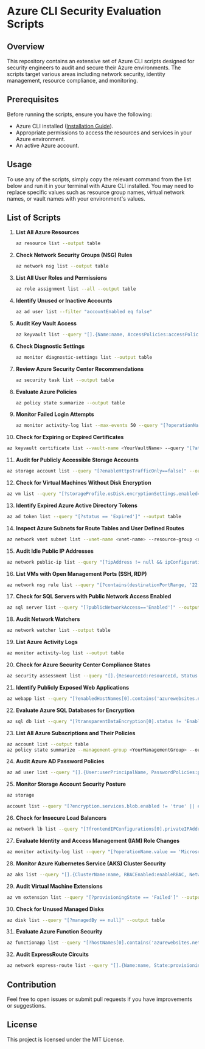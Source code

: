 # Azure CLI Security Evaluation Scripts

## Overview
This repository contains an extensive set of Azure CLI scripts designed for security engineers to audit and secure their Azure environments. The scripts target various areas including network security, identity management, resource compliance, and monitoring.

## Prerequisites
Before running the scripts, ensure you have the following:
- Azure CLI installed ([Installation Guide](https://docs.microsoft.com/en-us/cli/azure/install-azure-cli)).
- Appropriate permissions to access the resources and services in your Azure environment.
- An active Azure account.

## Usage
To use any of the scripts, simply copy the relevant command from the list below and run it in your terminal with Azure CLI installed. You may need to replace specific values such as resource group names, virtual network names, or vault names with your environment's values.

## List of Scripts

1. **List All Azure Resources**
   ```bash
   az resource list --output table
   ```

2. **Check Network Security Groups (NSG) Rules**
   ```bash
   az network nsg list --output table
   ```

3. **List All User Roles and Permissions**
   ```bash
   az role assignment list --all --output table
   ```

4. **Identify Unused or Inactive Accounts**
   ```bash
   az ad user list --filter "accountEnabled eq false"
   ```

5. **Audit Key Vault Access**
   ```bash
   az keyvault list --query "[].{Name:name, AccessPolicies:accessPolicies}" --output table
   ```

6. **Check Diagnostic Settings**
   ```bash
   az monitor diagnostic-settings list --output table
   ```

7. **Review Azure Security Center Recommendations**
   ```bash
   az security task list --output table
   ```

8. **Evaluate Azure Policies**
   ```bash
   az policy state summarize --output table
   ```

9. **Monitor Failed Login Attempts**
   ```bash
   az monitor activity-log list --max-events 50 --query "[?operationName.value == 'Microsoft.Authorization/login/action' && status.value == 'Failed']" --output table
   ```

10. **Check for Expiring or Expired Certificates**
   ```bash
   az keyvault certificate list --vault-name <YourVaultName> --query "[?attributes.expires<='2024-08-25']" --output table
   ```

11. **Audit for Publicly Accessible Storage Accounts**
   ```bash
   az storage account list --query "[?enableHttpsTrafficOnly==false]" --output table
   ```

12. **Check for Virtual Machines Without Disk Encryption**
   ```bash
   az vm list --query "[?storageProfile.osDisk.encryptionSettings.enabled==false]" --output table
   ```

13. **Identify Expired Azure Active Directory Tokens**
   ```bash
   az ad token list --query "[?status == 'Expired']" --output table
   ```

14. **Inspect Azure Subnets for Route Tables and User Defined Routes**
   ```bash
   az network vnet subnet list --vnet-name <vnet-name> --resource-group <resource-group-name> --query "[].{Name:name, RouteTable:routeTable.id, UserDefinedRoutes:ipConfigurations}" --output table
   ```

15. **Audit Idle Public IP Addresses**
   ```bash
   az network public-ip list --query "[?ipAddress != null && ipConfiguration == null]" --output table
   ```

16. **List VMs with Open Management Ports (SSH, RDP)**
   ```bash
   az network nsg rule list --query "[?contains(destinationPortRange, '22') || contains(destinationPortRange, '3389')]" --output table
   ```

17. **Check for SQL Servers with Public Network Access Enabled**
   ```bash
   az sql server list --query "[?publicNetworkAccess=='Enabled']" --output table
   ```

18. **Audit Network Watchers**
   ```bash
   az network watcher list --output table
   ```

19. **List Azure Activity Logs**
   ```bash
   az monitor activity-log list --output table
   ```

20. **Check for Azure Security Center Compliance States**
   ```bash
   az security assessment list --query "[].{ResourceId:resourceId, Status:status.code}" --output table
   ```

21. **Identify Publicly Exposed Web Applications**
   ```bash
   az webapp list --query "[?enabledHostNames[0].contains('azurewebsites.net')]" --output table
   ```

22. **Evaluate Azure SQL Databases for Encryption**
   ```bash
   az sql db list --query "[?transparentDataEncryption[0].status != 'Enabled']" --output table
   ```

23. **List All Azure Subscriptions and Their Policies**
   ```bash
   az account list --output table
   az policy state summarize --management-group <YourManagementGroup> --output table
   ```

24. **Audit Azure AD Password Policies**
   ```bash
   az ad user list --query "[].{User:userPrincipalName, PasswordPolicies:passwordPolicies}" --output table
   ```

25. **Monitor Storage Account Security Posture**
   ```bash
   az storage

 account list --query "[?encryption.services.blob.enabled != 'true' || enableHttpsTrafficOnly != 'true']" --output table
   ```

26. **Check for Insecure Load Balancers**
   ```bash
   az network lb list --query "[?frontendIPConfigurations[0].privateIPAddress == null]" --output table
   ```

27. **Evaluate Identity and Access Management (IAM) Role Changes**
   ```bash
   az monitor activity-log list --query "[?operationName.value == 'Microsoft.Authorization/roleAssignments/write']" --output table
   ```

28. **Monitor Azure Kubernetes Service (AKS) Cluster Security**
   ```bash
   az aks list --query "[].{ClusterName:name, RBACEnabled:enableRBAC, NetworkPolicy:networkProfile.networkPolicy}" --output table
   ```

29. **Audit Virtual Machine Extensions**
   ```bash
   az vm extension list --query "[?provisioningState == 'Failed']" --output table
   ```

30. **Check for Unused Managed Disks**
   ```bash
   az disk list --query "[?managedBy == null]" --output table
   ```

31. **Evaluate Azure Function Security**
   ```bash
   az functionapp list --query "[?hostNames[0].contains('azurewebsites.net') && enabledHostNames[0].contains('https')]" --output table
   ```

32. **Audit ExpressRoute Circuits**
   ```bash
   az network express-route list --query "[].{Name:name, State:provisioningState, PeeringType:peerings[0].peeringType}" --output table
   ```

## Contribution
Feel free to open issues or submit pull requests if you have improvements or suggestions.

## License
This project is licensed under the MIT License.
